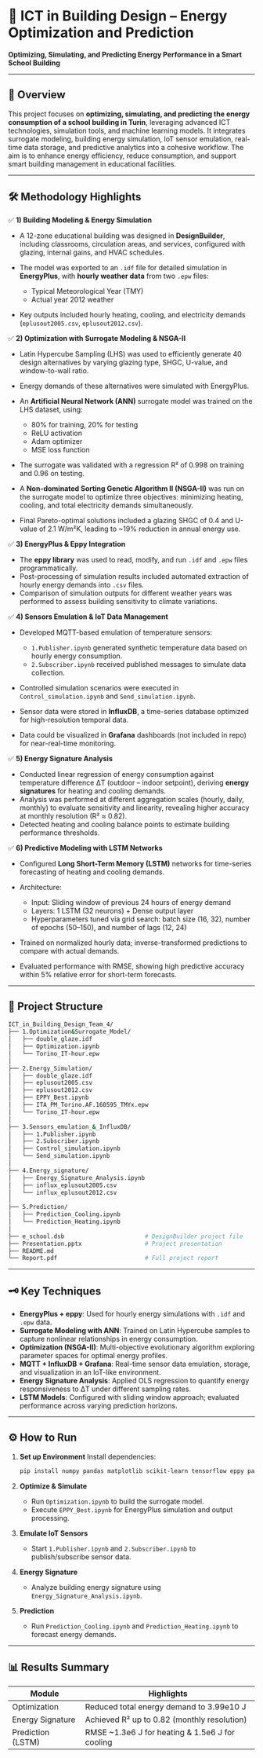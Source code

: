 # 🏫 ICT in Building Design – Energy Optimization and Prediction

**Optimizing, Simulating, and Predicting Energy Performance in a Smart School Building**

---

## 📘 Overview

This project focuses on **optimizing, simulating, and predicting the energy consumption of a school building in Turin**, leveraging advanced ICT technologies, simulation tools, and machine learning models. It integrates surrogate modeling, building energy simulation, IoT sensor emulation, real-time data storage, and predictive analytics into a cohesive workflow. The aim is to enhance energy efficiency, reduce consumption, and support smart building management in educational facilities.

---

## 🛠 Methodology Highlights 

✅ **1) Building Modeling & Energy Simulation**

* A 12-zone educational building was designed in **DesignBuilder**, including classrooms, circulation areas, and services, configured with glazing, internal gains, and HVAC schedules.
* The model was exported to an `.idf` file for detailed simulation in **EnergyPlus**, with **hourly weather data** from two `.epw` files:

  * Typical Meteorological Year (TMY)
  * Actual year 2012 weather
* Key outputs included hourly heating, cooling, and electricity demands (`eplusout2005.csv`, `eplusout2012.csv`).

✅ **2) Optimization with Surrogate Modeling & NSGA-II**

* Latin Hypercube Sampling (LHS) was used to efficiently generate 40 design alternatives by varying glazing type, SHGC, U-value, and window-to-wall ratio.
* Energy demands of these alternatives were simulated with EnergyPlus.
* An **Artificial Neural Network (ANN)** surrogate model was trained on the LHS dataset, using:

  * 80% for training, 20% for testing
  * ReLU activation
  * Adam optimizer
  * MSE loss function
* The surrogate was validated with a regression R² of 0.998 on training and 0.96 on testing.
* A **Non-dominated Sorting Genetic Algorithm II (NSGA-II)** was run on the surrogate model to optimize three objectives: minimizing heating, cooling, and total electricity demands simultaneously.
* Final Pareto-optimal solutions included a glazing SHGC of 0.4 and U-value of 2.1 W/m²K, leading to \~19% reduction in annual energy use.

✅ **3) EnergyPlus & Eppy Integration**

* The **eppy library** was used to read, modify, and run `.idf` and `.epw` files programmatically.
* Post-processing of simulation results included automated extraction of hourly energy demands into `.csv` files.
* Comparison of simulation outputs for different weather years was performed to assess building sensitivity to climate variations.

✅ **4) Sensors Emulation & IoT Data Management**

* Developed MQTT-based emulation of temperature sensors:

  * `1.Publisher.ipynb` generated synthetic temperature data based on hourly energy consumption.
  * `2.Subscriber.ipynb` received published messages to simulate data collection.
* Controlled simulation scenarios were executed in `Control_simulation.ipynb` and `Send_simulation.ipynb`.
* Sensor data were stored in **InfluxDB**, a time-series database optimized for high-resolution temporal data.
* Data could be visualized in **Grafana** dashboards (not included in repo) for near-real-time monitoring.

✅ **5) Energy Signature Analysis**

* Conducted linear regression of energy consumption against temperature difference ΔT (outdoor – indoor setpoint), deriving **energy signatures** for heating and cooling demands.
* Analysis was performed at different aggregation scales (hourly, daily, monthly) to evaluate sensitivity and linearity, revealing higher accuracy at monthly resolution (R² ≈ 0.82).
* Detected heating and cooling balance points to estimate building performance thresholds.

✅ **6) Predictive Modeling with LSTM Networks**

* Configured **Long Short-Term Memory (LSTM)** networks for time-series forecasting of heating and cooling demands.
* Architecture:

  * Input: Sliding window of previous 24 hours of energy demand
  * Layers: 1 LSTM (32 neurons) + Dense output layer
  * Hyperparameters tuned via grid search: batch size (16, 32), number of epochs (50–150), and number of lags (12, 24)
* Trained on normalized hourly data; inverse-transformed predictions to compare with actual demands.
* Evaluated performance with RMSE, showing high predictive accuracy within 5% relative error for short-term forecasts.

---

## 📁 Project Structure

```bash
ICT_in_Building_Design_Team_4/
├── 1.Optimization&Surrogate_Model/
│   ├── double_glaze.idf
│   ├── Optimization.ipynb
│   └── Torino_IT-hour.epw
│
├── 2.Energy_Simulation/
│   ├── double_glaze.idf
│   ├── eplusout2005.csv
│   ├── eplusout2012.csv
│   ├── EPPY_Best.ipynb
│   ├── ITA_PM_Torino.AF.160595_TMYx.epw
│   └── Torino_IT-hour.epw
│
├── 3.Sensors_emulation_&_InfluxDB/
│   ├── 1.Publisher.ipynb
│   ├── 2.Subscriber.ipynb
│   ├── Control_simulation.ipynb
│   └── Send_simulation.ipynb
│
├── 4.Energy_signature/
│   ├── Energy_Signature_Analysis.ipynb
│   ├── influx_eplusout2005.csv
│   └── influx_eplusout2012.csv
│
├── 5.Prediction/
│   ├── Prediction_Cooling.ipynb
│   └── Prediction_Heating.ipynb
│
├── e_school.dsb                       # DesignBuilder project file
├── Presentation.pptx                  # Project presentation        
├── README.md                       
└── Report.pdf                         # Full project report
```

---

## 🗝 Key Techniques

- **EnergyPlus + eppy**: Used for hourly energy simulations with `.idf` and `.epw` data.
- **Surrogate Modeling with ANN**: Trained on Latin Hypercube samples to capture nonlinear relationships in energy consumption.
- **Optimization (NSGA-II)**: Multi-objective evolutionary algorithm exploring parameter spaces for optimal energy profiles.
- **MQTT + InfluxDB + Grafana**: Real-time sensor data emulation, storage, and visualization in an IoT-like environment.
- **Energy Signature Analysis**: Applied OLS regression to quantify energy responsiveness to ΔT under different sampling rates.
- **LSTM Models**: Configured with sliding window approach; evaluated performance across varying prediction horizons.

---

## ⚙️ How to Run

1. **Set up Environment**
   Install dependencies:

   ```bash
   pip install numpy pandas matplotlib scikit-learn tensorflow eppy paho-mqtt influxdb-client
   ```

2. **Optimize & Simulate**

   * Run `Optimization.ipynb` to build the surrogate model.
   * Execute `EPPY_Best.ipynb` for EnergyPlus simulation and output processing.

3. **Emulate IoT Sensors**

   * Start `1.Publisher.ipynb` and `2.Subscriber.ipynb` to publish/subscribe sensor data.

4. **Energy Signature**

   * Analyze building energy signature using `Energy_Signature_Analysis.ipynb`.

5. **Prediction**

   * Run `Prediction_Cooling.ipynb` and `Prediction_Heating.ipynb` to forecast energy demands.

---

## 📊 Results Summary

| Module            | Highlights                                       |
| ----------------- | ------------------------------------------------ |
| Optimization      | Reduced total energy demand to 3.99e10 J         |
| Energy Signature  | Achieved R² up to 0.82 (monthly resolution)      |
| Prediction (LSTM) | RMSE \~1.3e6 J for heating & 1.5e6 J for cooling |